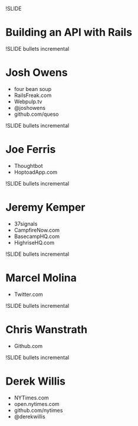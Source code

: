 !SLIDE
# Building an API with Rails #

!SLIDE bullets incremental
# Josh Owens #

* four bean soup
* RailsFreak.com
* Webpulp.tv
* @joshowens
* github.com/queso

!SLIDE bullets incremental
# Joe Ferris #

* Thoughtbot
* HoptoadApp.com

!SLIDE bullets incremental
# Jeremy Kemper #

* 37signals
* CampfireNow.com
* BasecampHQ.com
* HighriseHQ.com

!SLIDE bullets incremental
# Marcel Molina #

* Twitter.com

!SLIDE bullets incremental
# Chris Wanstrath #

* Github.com

!SLIDE bullets incremental
# Derek Willis #

* NYTimes.com
* open.nytimes.com
* github.com/nytimes
* @derekwillis
